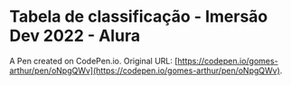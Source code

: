 # Tabela de classificação - Imersão Dev 2022 - Alura

A Pen created on CodePen.io. Original URL: [https://codepen.io/gomes-arthur/pen/oNpgQWv](https://codepen.io/gomes-arthur/pen/oNpgQWv).


